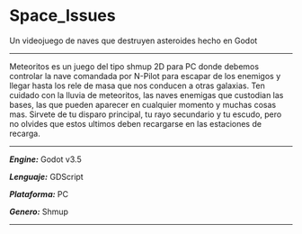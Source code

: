 # Space_Issues
Un videojuego de naves que destruyen asteroides hecho en Godot

***
Meteoritos es un juego del tipo shmup 2D para PC donde debemos controlar
la nave comandada por N-Pilot para escapar de los enemigos y llegar 
hasta los rele de masa que nos conducen a otras galaxias. Ten cuidado
con la lluvia de meteoritos, las naves enemigas que custodian las bases,
las que pueden aparecer en cualquier momento y muchas cosas mas. Sirvete
de tu disparo principal, tu rayo secundario y tu escudo, pero no olvides
que estos ultimos deben recargarse en las estaciones de recarga.
***
***Engine:*** Godot v3.5

***Lenguaje:*** GDScript

***Plataforma:*** PC

***Genero:*** Shmup
***
